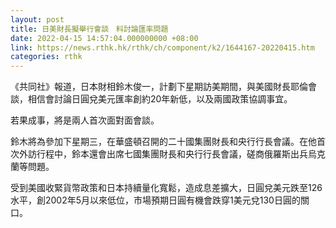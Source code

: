 ```yaml
---
layout: post
title: 日美財長擬舉行會談　料討論匯率問題
date: 2022-04-15 14:57:04.000000000 +08:00
link: https://news.rthk.hk/rthk/ch/component/k2/1644167-20220415.htm
categories: rthk
---
```


《共同社》報道，日本財相鈴木俊一，計劃下星期訪美期間，與美國財長耶倫會談，相信會討論日圓兌美元匯率創約20年新低，以及兩國政策協調事宜。

若果成事，將是兩人首次面對面會談。

鈴木將為參加下星期三，在華盛頓召開的二十國集團財長和央行行長會議。在他首次外訪行程中，鈴本還會出席七國集團財長和央行行長會議，磋商俄羅斯出兵烏克蘭等問題。

受到美國收緊貨幣政策和日本持續量化寬鬆，造成息差擴大，日圓兌美元跌至126水平，創2002年5月以來低位，市場預期日圓有機會跌穿1美元兌130日圓的關口。
